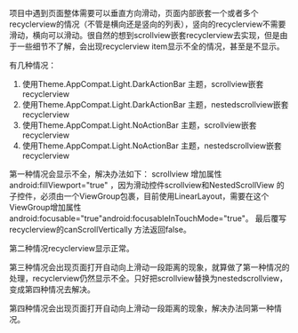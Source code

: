 项目中遇到页面整体需要可以垂直方向滑动，页面内部嵌套一个或者多个recyclerview的情况（不管是横向还是竖向的列表），竖向的recyclerview不需要滑动，横向可以滑动。很自然的想到scrollview嵌套recyclerview去实现，但是由于一些细节不了解，会出现recyclerview item显示不全的情况，甚至是不显示。

有几种情况：

1. 使用Theme.AppCompat.Light.DarkActionBar 主题，scrollview嵌套recyclerview
2. 使用Theme.AppCompat.Light.DarkActionBar 主题，nestedscrollview嵌套recyclerview
3. 使用Theme.AppCompat.Light.NoActionBar 主题，scrollview嵌套recyclerview
4. 使用Theme.AppCompat.Light.NoActionBar 主题，nestedscrollview嵌套recyclerview

第一种情况会显示不全，解决办法如下：
scrollview 增加属性android:fillViewport="true" ，因为滑动控件scrollview和NestedScrollView 的子控件，必须由一个ViewGroup包裹，目前使用LinearLayout，需要在这个ViewGroup增加属性android:focusable="true"android:focusableInTouchMode="true"。
最后覆写recyclerview的canScrollVertically 方法返回false。

第二种情况recyclerview显示正常。

第三种情况会出现页面打开自动向上滑动一段距离的现象，就算做了第一种情况的处理，recyclerview仍然显示不全。只好把scrollview替换为nestedscrollview，变成第四种情况去解决。

第四种情况会出现页面打开自动向上滑动一段距离的现象，解决办法同第一种情况。




